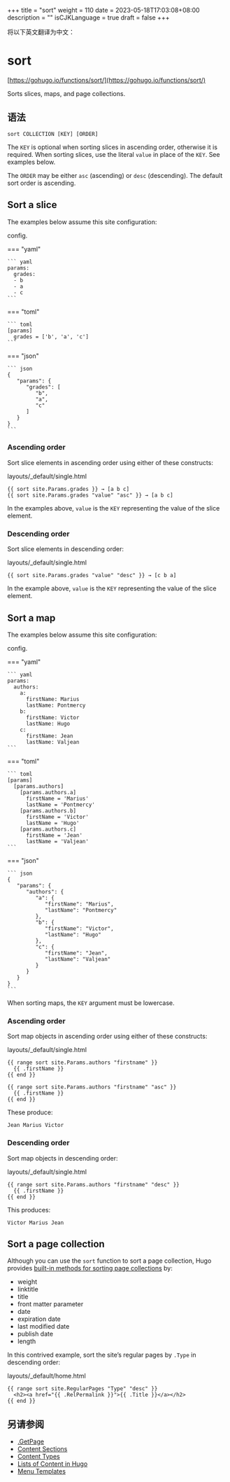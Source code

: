 +++
title = "sort"
weight = 110
date = 2023-05-18T17:03:08+08:00
description = ""
isCJKLanguage = true
draft = false
+++

将以下英文翻译为中文：
# sort

[https://gohugo.io/functions/sort/](https://gohugo.io/functions/sort/)

Sorts slices, maps, and page collections.

## 语法

```
sort COLLECTION [KEY] [ORDER]
```

The `KEY` is optional when sorting slices in ascending order, otherwise it is required. When sorting slices, use the literal `value` in place of the `KEY`. See examples below.

The `ORDER` may be either `asc` (ascending) or `desc` (descending). The default sort order is ascending.

## Sort a slice 

The examples below assume this site configuration:

config.

=== "yaml"

    ``` yaml
    params:
      grades:
      - b
      - a
      - c
    ```

=== "toml"

    ``` toml
    [params]
      grades = ['b', 'a', 'c']
    ```

=== "json"

    ``` json
    {
       "params": {
          "grades": [
             "b",
             "a",
             "c"
          ]
       }
    }
    ```



### Ascending order 

Sort slice elements in ascending order using either of these constructs:

layouts/_default/single.html

```go-html-template
{{ sort site.Params.grades }} → [a b c]
{{ sort site.Params.grades "value" "asc" }} → [a b c]
```

In the examples above, `value` is the `KEY` representing the value of the slice element.

### Descending order 

Sort slice elements in descending order:

layouts/_default/single.html

```go-html-template
{{ sort site.Params.grades "value" "desc" }} → [c b a]
```

In the example above, `value` is the `KEY` representing the value of the slice element.

## Sort a map 

The examples below assume this site configuration:

config.

=== "yaml"

    ``` yaml
    params:
      authors:
        a:
          firstName: Marius
          lastName: Pontmercy
        b:
          firstName: Victor
          lastName: Hugo
        c:
          firstName: Jean
          lastName: Valjean
    ```

=== "toml"

    ``` toml
    [params]
      [params.authors]
        [params.authors.a]
          firstName = 'Marius'
          lastName = 'Pontmercy'
        [params.authors.b]
          firstName = 'Victor'
          lastName = 'Hugo'
        [params.authors.c]
          firstName = 'Jean'
          lastName = 'Valjean'
    ```

=== "json"

    ``` json
    {
       "params": {
          "authors": {
             "a": {
                "firstName": "Marius",
                "lastName": "Pontmercy"
             },
             "b": {
                "firstName": "Victor",
                "lastName": "Hugo"
             },
             "c": {
                "firstName": "Jean",
                "lastName": "Valjean"
             }
          }
       }
    }
    ```



When sorting maps, the `KEY` argument must be lowercase.

### Ascending order 

Sort map objects in ascending order using either of these constructs:

layouts/_default/single.html

```go-html-template
{{ range sort site.Params.authors "firstname" }}
  {{ .firstName }}
{{ end }}

{{ range sort site.Params.authors "firstname" "asc" }}
  {{ .firstName }}
{{ end }}
```

These produce:

```text
Jean Marius Victor
```

### Descending order 

Sort map objects in descending order:

layouts/_default/single.html

```go-html-template
{{ range sort site.Params.authors "firstname" "desc" }}
  {{ .firstName }}
{{ end }}
```

This produces:

```text
Victor Marius Jean
```

## Sort a page collection 

Although you can use the `sort` function to sort a page collection, Hugo provides [built-in methods for sorting page collections](https://gohugo.io/templates/lists/#order-content) by:

- weight
- linktitle
- title
- front matter parameter
- date
- expiration date
- last modified date
- publish date
- length

In this contrived example, sort the site’s regular pages by `.Type` in descending order:

layouts/_default/home.html

```go-html-template
{{ range sort site.RegularPages "Type" "desc" }}
  <h2><a href="{{ .RelPermalink }}">{{ .Title }}</a></h2>
{{ end }}
```

## 另请参阅

- [.GetPage](https://gohugo.io/functions/getpage/)
- [Content Sections](https://gohugo.io/content-management/sections/)
- [Content Types](https://gohugo.io/content-management/types/)
- [Lists of Content in Hugo](https://gohugo.io/templates/lists/)
- [Menu Templates](https://gohugo.io/templates/menu-templates/)

